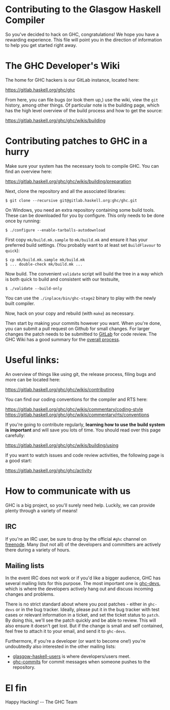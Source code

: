 Contributing to the Glasgow Haskell Compiler
============================================

So you've decided to hack on GHC, congratulations! We hope you have a
rewarding experience. This file will point you in the direction of
information to help you get started right away.

The GHC Developer's Wiki
========================

The home for GHC hackers is our GitLab instance, located here:

<https://gitlab.haskell.org/ghc/ghc>

From here, you can file bugs (or look them up,) use the wiki, view the
`git` history, among other things. Of particular note is the building
page, which has the high level overview of the build process and how
to get the source:

<https://gitlab.haskell.org/ghc/ghc/wikis/building>

Contributing patches to GHC in a hurry
======================================

Make sure your system has the necessary tools to compile GHC. You can
find an overview here:

<https://gitlab.haskell.org/ghc/ghc/wikis/building/preparation>

Next, clone the repository and all the associated libraries:

```
$ git clone --recursive git@gitlab.haskell.org:ghc/ghc.git
```

On Windows, you need an extra repository containing some build tools.
These can be downloaded for you by configure. This only needs to be done once by running:

```
$ ./configure --enable-tarballs-autodownload
```

First copy `mk/build.mk.sample` to `mk/build.mk` and ensure it has
your preferred build settings. (You probably want to at least set
`BuildFlavour` to `quick`):

```
$ cp mk/build.mk.sample mk/build.mk
$ ... double-check mk/build.mk ...
```

Now build. The convenient `validate` script will build the tree in a way which
is both quick to build and consistent with our testsuite,

```
$ ./validate --build-only
```

You can use the `./inplace/bin/ghc-stage2` binary to play with the
newly built compiler.

Now, hack on your copy and rebuild (with `make`) as necessary.

Then start by making your commits however you want. When you're done, you can submit
 a pull request on Github for small changes. For larger changes the patch needs to be
 submitted to [GitLab](https://gitlab.haskell.org/ghc/ghc/merge_requests) for code review.
 The GHC Wiki has a good summary for the [overall process](https://gitlab.haskell.org/ghc/ghc/wikis/working-conventions/fixing-bugs).


Useful links:
=============

An overview of things like using git, the release process, filing bugs
and more can be located here:

<https://gitlab.haskell.org/ghc/ghc/wikis/contributing>

You can find our coding conventions for the compiler and RTS here:

<https://gitlab.haskell.org/ghc/ghc/wikis/commentary/coding-style>
<https://gitlab.haskell.org/ghc/ghc/wikis/commentary/rts/conventions>

If you're going to contribute regularly, **learning how to use the
build system is important** and will save you lots of time. You should
read over this page carefully:

<https://gitlab.haskell.org/ghc/ghc/wikis/building/using>

If you want to watch issues and code review activities, the following page is a good start:

<https://gitlab.haskell.org/ghc/ghc/activity>

How to communicate with us
==========================

GHC is a big project, so you'll surely need help. Luckily, we can
provide plenty through a variety of means!

## IRC

If you're an IRC user, be sure to drop by the official `#ghc` channel
on [freenode](http://freenode.org). Many (but not all) of the
developers and committers are actively there during a variety of
hours.

## Mailing lists

In the event IRC does not work or if you'd like a bigger audience, GHC
has several mailing lists for this purpose. The most important one is
[ghc-devs](http://www.haskell.org/pipermail/ghc-devs/), which is where
the developers actively hang out and discuss incoming changes and
problems.

There is no strict standard about where you post patches - either in
`ghc-devs` or in the bug tracker. Ideally, please put it in the bug
tracker with test cases or relevant information in a ticket, and set
the ticket status to `patch`. By doing this, we'll see the patch
quickly and be able to review. This will also ensure it doesn't get
lost. But if the change is small and self contained, feel free to
attach it to your email, and send it to `ghc-devs`.

Furthermore, if you're a developer (or want to become one!) you're
undoubtedly also interested in the other mailing lists:

 * [glasgow-haskell-users](http://www.haskell.org/mailman/listinfo/glasgow-haskell-users)
   is where developers/users meet.
 * [ghc-commits](http://www.haskell.org/mailman/listinfo/ghc-commits)
   for commit messages when someone pushes to the repository.

El fin
======

Happy Hacking!  -- The GHC Team
